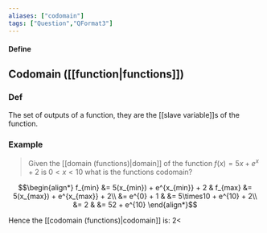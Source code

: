```yaml
---
aliases: ["codomain"]
tags: ["Question","QFormat3"]
---
```


#### Define
## Codomain ([[function|functions]])
### Def
The set of outputs of a function, they are the [[slave variable]]s of the function.

### Example
> Given the [[domain (functions)|domain]] of the function $f(x)=5x+e^{x}+2$ is $0<x<10$ what is the functions codomain?

$$\begin{align*}
f_{min} &= 5(x_{min}) + e^{x_{min}} + 2 & f_{max} &= 5(x_{max}) + e^{x_{max}} + 2\\
&= e^{0} + 1 & &= 5\times10 + e^{10} + 2\\
&= 2 & &= 52 + e^{10}
\end{align*}$$

Hence the [[codomain (functions)|codomain]] is: $2<$